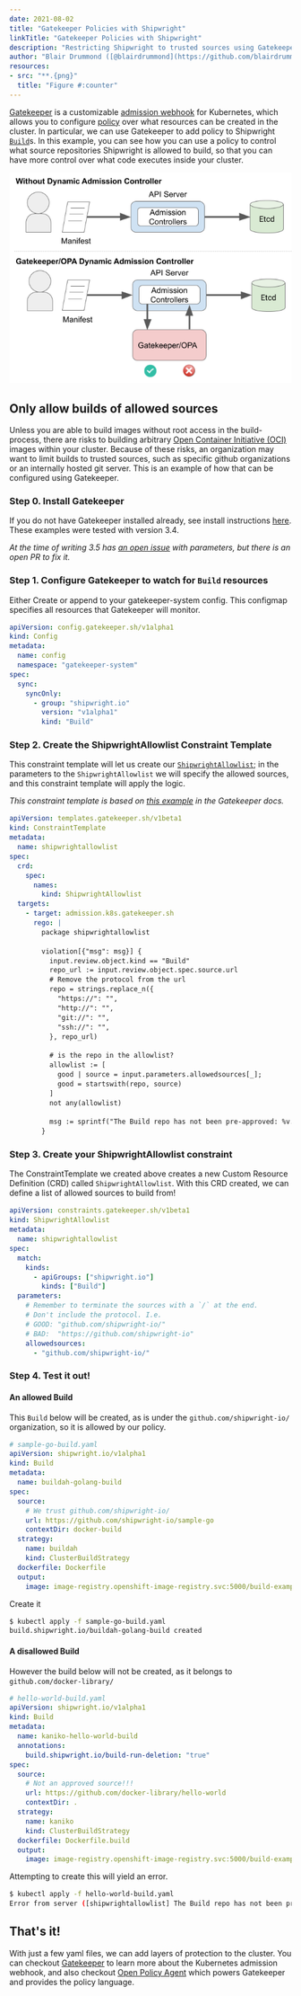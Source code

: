 ```yaml
---
date: 2021-08-02
title: "Gatekeeper Policies with Shipwright"
linkTitle: "Gatekeeper Policies with Shipwright"
description: "Restricting Shipwright to trusted sources using Gatekeeper"
author: "Blair Drummond ([@blairdrummond](https://github.com/blairdrummond))"
resources:
- src: "**.{png}"
  title: "Figure #:counter"
---
```



[Gatekeeper](https://github.com/open-policy-agent/gatekeeper) is a customizable [admission webhook](https://kubernetes.io/docs/reference/access-authn-authz/extensible-admission-controllers/#what-are-admission-webhooks) for Kubernetes, which allows you to configure [policy](https://www.openpolicyagent.org/docs/latest/policy-language/) over what resources can be created in the cluster. In particular, we can use Gatekeeper to add policy to Shipwright [`Build`](/docs/build/)s. In this example, you can see how you can use a policy to control what source repositories Shipwright is allowed to build, so that you can have more control over what code executes inside your cluster.

[![Gatekeeper](opa.png)](https://github.com/securekubernetes/securekubernetes/blob/master/docs/img/opa.png)

## Only allow builds of allowed sources

Unless you are able to build images without root access in the build-process, there are risks to building arbitrary [Open Container Initiative (OCI)](https://opencontainers.org/) images within your cluster. Because of these risks, an organization may want to limit builds to trusted sources, such as specific github organizations or an internally hosted git server. This is an example of how that can be configured using Gatekeeper.

### Step 0. Install Gatekeeper

If you do not have Gatekeeper installed already, see install instructions [here](https://open-policy-agent.github.io/gatekeeper/website/docs/install/#installation). These examples were tested with version 3.4.

*At the time of writing 3.5 has [an open issue](https://github.com/open-policy-agent/gatekeeper/issues/1468) with parameters, but there is an open PR to fix it.*

### Step 1. Configure Gatekeeper to watch for `Build` resources

Either Create or append to your gatekeeper-system config. This configmap specifies all resources that Gatekeeper will monitor.

```yaml
apiVersion: config.gatekeeper.sh/v1alpha1
kind: Config
metadata:
  name: config
  namespace: "gatekeeper-system"
spec:
  sync:
    syncOnly:
      - group: "shipwright.io"
        version: "v1alpha1"
        kind: "Build"
```

### Step 2. Create the ShipwrightAllowlist Constraint Template

This constraint template will let us create our [`ShipwrightAllowlist`](#create-your-shipwrightallowlist-constraint); in the parameters to the `ShipwrightAllowlist` we will specify the allowed sources, and this constraint template will apply the logic.

*This constraint template is based on [this example](https://github.com/open-policy-agent/gatekeeper/blob/07e2fd0507dacb83bfa1d0625981beeead9976a1/demo/agilebank/templates/k8sallowedrepos_template.yaml) in the Gatekeeper docs.*

```yaml
apiVersion: templates.gatekeeper.sh/v1beta1
kind: ConstraintTemplate
metadata:
  name: shipwrightallowlist
spec:
  crd:
    spec:
      names:
        kind: ShipwrightAllowlist
  targets:
    - target: admission.k8s.gatekeeper.sh
      rego: |
        package shipwrightallowlist

        violation[{"msg": msg}] {
          input.review.object.kind == "Build"
          repo_url := input.review.object.spec.source.url
          # Remove the protocol from the url
          repo = strings.replace_n({
            "https://": "",
            "http://": "",
            "git://": "",
            "ssh://": "",
          }, repo_url)

          # is the repo in the allowlist?
          allowlist := [
            good | source = input.parameters.allowedsources[_];
            good = startswith(repo, source)
          ]
          not any(allowlist)

          msg := sprintf("The Build repo has not been pre-approved: %v. Allowed sources are: %v", [repo, input.parameters.allowedsources])
        }
```

### Step 3. Create your ShipwrightAllowlist constraint

The ConstraintTemplate we created above creates a new Custom Resource Definition (CRD) called `ShipwrightAllowlist`. With this CRD created, we can define a list of allowed sources to build from!

```yaml
apiVersion: constraints.gatekeeper.sh/v1beta1
kind: ShipwrightAllowlist
metadata:
  name: shipwrightallowlist
spec:
  match:
    kinds:
      - apiGroups: ["shipwright.io"]
        kinds: ["Build"]
  parameters:
    # Remember to terminate the sources with a `/` at the end.
    # Don't include the protocol. I.e.
    # GOOD: "github.com/shipwright-io/"
    # BAD:  "https://github.com/shipwright-io"
    allowedsources:
      - "github.com/shipwright-io/"
```


### Step 4. Test it out!

#### An allowed Build

This `Build` below will be created, as is under the `github.com/shipwright-io/` organization, so it is allowed by our policy.

```yaml
# sample-go-build.yaml
apiVersion: shipwright.io/v1alpha1
kind: Build
metadata:
  name: buildah-golang-build
spec:
  source:
    # We trust github.com/shipwright-io/
    url: https://github.com/shipwright-io/sample-go
    contextDir: docker-build
  strategy:
    name: buildah
    kind: ClusterBuildStrategy
  dockerfile: Dockerfile
  output:
    image: image-registry.openshift-image-registry.svc:5000/build-examples/taxi-app
```

Create it

```sh
$ kubectl apply -f sample-go-build.yaml
build.shipwright.io/buildah-golang-build created
```

#### A disallowed Build

However the build below will not be created, as it belongs to `github.com/docker-library/`

```yaml
# hello-world-build.yaml
apiVersion: shipwright.io/v1alpha1
kind: Build
metadata:
  name: kaniko-hello-world-build
  annotations:
    build.shipwright.io/build-run-deletion: "true"
spec:
  source:
    # Not an approved source!!!
    url: https://github.com/docker-library/hello-world
    contextDir: .
  strategy:
    name: kaniko
    kind: ClusterBuildStrategy
  dockerfile: Dockerfile.build
  output:
    image: image-registry.openshift-image-registry.svc:5000/build-examples/hello-world
```

Attempting to create this will yield an error.

```sh
$ kubectl apply -f hello-world-build.yaml
Error from server ([shipwrightallowlist] The Build repo has not been pre-approved: github.com/docker-library/hello-world. Allowed sources are: ["github.com/shipwright-io/"]): error when creating "hello-world-build.yaml": admission webhook "validation.gatekeeper.sh" denied the request: [shipwrightallowlist] The Build repo has not been pre-approved: github.com/docker-library/hello-world. Allowed sources are: ["github.com/shipwright-io/"]
```


## That's it!

With just a few yaml files, we can add layers of protection to the cluster. You can checkout [Gatekeeper](https://open-policy-agent.github.io/gatekeeper/website/docs/) to learn more about the Kubernetes admission webhook, and also checkout [Open Policy Agent](https://www.openpolicyagent.org/) which powers Gatekeeper and provides the policy language.
